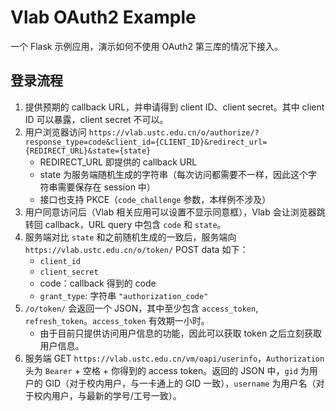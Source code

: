 # Vlab OAuth2 Example

一个 Flask 示例应用，演示如何不使用 OAuth2 第三库的情况下接入。

## 登录流程

1. 提供预期的 callback URL，并申请得到 client ID、client secret。其中 client ID 可以暴露，client secret 不可以。
2. 用户浏览器访问 `https://vlab.ustc.edu.cn/o/authorize/?response_type=code&client_id={CLIENT_ID}&redirect_url={REDIRECT_URL}&state={state}`
    - REDIRECT_URL 即提供的 callback URL
    - state 为服务端随机生成的字符串（每次访问都需要不一样，因此这个字符串需要保存在 session 中）
    - 接口也支持 PKCE（`code_challenge` 参数，本样例不涉及）
3. 用户同意访问后（Vlab 相关应用可以设置不显示同意框），Vlab 会让浏览器跳转回 callback，URL query 中包含 `code` 和 `state`。
4. 服务端对比 `state` 和之前随机生成的一致后，服务端向 `https://vlab.ustc.edu.cn/o/token/` POST data 如下：
    - `client_id`
    - `client_secret`
    - code：callback 得到的 code
    - `grant_type`: 字符串 `"authorization_code"`
5. `/o/token/` 会返回一个 JSON，其中至少包含 `access_token`, `refresh_token`。`access_token` 有效期一小时。
    - 由于目前只提供访问用户信息的功能，因此可以获取 token 之后立刻获取用户信息。
6. 服务端 GET `https://vlab.ustc.edu.cn/vm/oapi/userinfo`，`Authorization` 头为 `Bearer` + 空格 + 你得到的 access token。返回的 JSON 中，`gid` 为用户的 GID（对于校内用户，与一卡通上的 GID 一致），`username` 为用户名（对于校内用户，与最新的学号/工号一致）。

